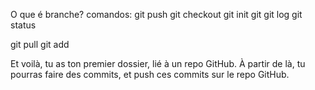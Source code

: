 O que é branche?
comandos: 
git push
git checkout
git init
git git log 
git status

git pull
git add <fichier>

Et voilà, tu as ton premier dossier, lié à un repo GitHub. À partir de là, tu pourras faire des commits, et push ces commits sur le repo GitHub.
